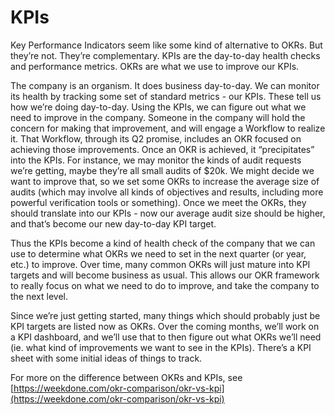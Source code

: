 # KPIs

Key Performance Indicators seem like some kind of alternative to OKRs. But
they’re not. They’re complementary. KPIs are the day-to-day health checks and
performance metrics. OKRs are what we use to improve our KPIs.

The company is an organism. It does business day-to-day. We can monitor its
health by tracking some set of standard metrics - our KPIs. These tell us how
we’re doing day-to-day. Using the KPIs, we can figure out what we need to
improve in the company. Someone in the company will hold the concern for making
that improvement, and will engage a Workflow to realize it. That Workflow,
through its Q2 promise, includes an OKR focused on achieving those improvements.
Once an OKR is achieved, it “precipitates” into the KPIs. For instance, we may
monitor the kinds of audit requests we’re getting, maybe they’re all small
audits of $20k. We might decide we want to improve that, so we set some OKRs to
increase the average size of audits (which may involve all kinds of objectives
and results, including more powerful verification tools or something). Once we
meet the OKRs, they should translate into our KPIs - now our average audit size
should be higher, and that’s become our new day-to-day KPI target.

Thus the KPIs become a kind of health check of the company that we can use to
determine what OKRs we need to set in the next quarter (or year, etc.) to
improve. Over time, many common OKRs will just mature into KPI targets and will
become business as usual. This allows our OKR framework to really focus on what
we need to do to improve, and take the company to the next level.

Since we’re just getting started, many things which should probably just be KPI
targets are listed now as OKRs. Over the coming months, we’ll work on a KPI
dashboard, and we’ll use that to then figure out what OKRs we’ll need (ie. what
kind of improvements we want to see in the KPIs). There’s a KPI sheet with some
initial ideas of things to track.

For more on the difference between OKRs and KPIs, see
[https://weekdone.com/okr-comparison/okr-vs-kpi](https://weekdone.com/okr-comparison/okr-vs-kpi)
